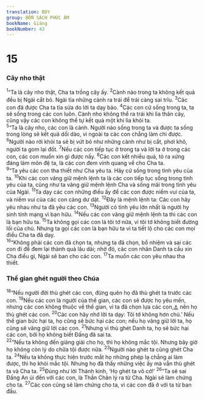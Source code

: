 ```yaml
---
translation: BDY
group: BỐN SÁCH PHÚC ÂM
bookName: Giăng 
bookNumber: 43
---
```


<div class="title"><h1>15</h1><h3>Cây nho thật</h3></div>
<span class="verse gi_15_1"><sup>1</sup>“Ta là cây nho thật, Cha ta trồng cây ấy. </span>
<span class="verse gi_15_2"><sup>2</sup>Cành nào trong ta không kết quả đều bị Ngài cắt bỏ. Ngài tỉa những cành ra trái để trái càng sai trĩu. </span>
<span class="verse gi_15_3"><sup>3</sup>Các con đã được Cha ta tỉa sửa do lời ta dạy bảo. </span>
<span class="verse gi_15_4"><sup>4</sup>Các con cứ sống trong ta, ta sẽ sống trong các con luôn. Cành nho không thể ra trái khi lìa thân cây, cũng vậy các con không thể tự kết quả một khi lìa khỏi ta.<br/></span>
<span class="verse gi_15_5"><sup>5</sup>“Ta là cây nho, các con là cành. Người nào sống trong ta và được ta sống trong lòng sẽ kết quả dồi dào, vì ngoài ta các con chẳng làm chi được. </span>
<span class="verse gi_15_6"><sup>6</sup>Người nào rời khỏi ta sẽ bị vứt bỏ như những cành như bị cắt, phơi khô, người ta gom lại đốt. </span>
<span class="verse gi_15_7"><sup>7</sup>Nếu các con tiếp tục ở trong ta và lời ta ở trong các con, các con muốn xin gì được nấy. </span>
<span class="verse gi_15_8"><sup>8</sup>Các con kết nhiều quả, tỏ ra xứng đáng làm môn đệ ta, là các con đem vinh quang về cho Cha ta.<br/></span>
<span class="verse gi_15_9"><sup>9</sup>“Ta yêu các con tha thiết như Cha yêu ta. Hãy cứ sống trong tình yêu của ta. </span>
<span class="verse gi_15_10"><sup>10</sup>Khi các con vâng giữ mệnh lệnh ta là các con tiếp tục sống trong tình yêu của ta, cũng như ta vâng giữ mệnh lệnh Cha và sống mãi trong tình yêu của Ngài.</span>
<span class="verse gi_15_11"><sup>11</sup>Ta dạy các con những điều ấy để các con được niềm vui của ta, và niềm vui của các con càng dư dật. </span>
<span class="verse gi_15_12"><sup>12</sup>Đây là mệnh lệnh ta: Các con hãy yêu nhau như ta đã yêu các con. </span>
<span class="verse gi_15_13"><sup>13</sup>Người có tình yêu lớn nhất là người hy sinh tính mạng vì bạn hữu. </span>
<span class="verse gi_15_14"><sup>14</sup>Nếu các con vâng giữ mệnh lệnh ta thì các con là bạn hữu ta. </span>
<span class="verse gi_15_15"><sup>15</sup>Ta không gọi các con là tôi tớ nữa, vì tôi tớ không biết đường lối của chủ. Nhưng ta gọi các con là bạn hữu ta vì ta tiết lộ cho các con mọi điều Cha ta đã dạy.<br/></span>
<span class="verse gi_15_16"><sup>16</sup>“Không phải các con đã chọn ta, nhưng ta đã chọn, bổ nhiệm và sai các con đi để đem lại thành quả lâu dài; nhờ đó, các con nhân Danh ta cầu xin Cha điều gì, Ngài sẽ ban cho các con. </span>
<span class="verse gi_15_17"><sup>17</sup>Ta muốn các con yêu nhau tha thiết.</span>
<div class="title"><h3>Thế gian ghét người theo Chúa</h3></div>
<span class="verse gi_15_18"><sup>18</sup>“Nếu người đời thù ghét các con, đừng quên họ đã thù ghét ta trước các con. </span>
<span class="verse gi_15_19"><sup>19</sup>Nếu các con là người của thế gian, các con sẽ được họ yêu mến, nhưng các con không thuộc về thế gian, vì ta đã chọn lựa các con,<a href="#" data-toggle="tooltip" data-placement="bottom" title="Nt chọn lựa các con từ giữa thế gian">⚓</a> nên họ thù ghét các con. </span>
<span class="verse gi_15_20"><sup>20</sup>Các con hãy nhớ lời ta dạy: Tôi tớ không hơn chủ.’ Nếu thế gian bức hại ta, họ cũng sẽ bức hại các con; nếu họ vâng giữ lời ta, họ cũng sẽ vâng giữ lời các con. </span>
<span class="verse gi_15_21"><sup>21</sup>Nhưng vì thù ghét Danh ta, họ sẽ bức hại các con, bởi họ không biết Đấng đã sai ta.<br/></span>
<span class="verse gi_15_22"><sup>22</sup>“Nếu ta không đến giảng giải cho họ, thì họ không mắc tội. Nhưng bây giờ họ không còn lý do chữa tội được nữa. </span>
<span class="verse gi_15_23"><sup>23</sup>Người nào ghét ta cũng ghét Cha ta. </span>
<span class="verse gi_15_24"><sup>24</sup>Nếu ta không thực hiện trước mắt họ những phép lạ chẳng ai làm được, thì họ khỏi mắc tội. Nhưng họ đã thấy những việc ấy mà vẫn thù ghét ta và Cha ta. </span>
<span class="verse gi_15_25"><sup>25</sup>Đúng như lời Thánh kinh, ‘Họ ghét ta vô cớ!’</span>
<span class="verse gi_15_26"><sup>26</sup>“Ta sẽ sai Đấng An ủi đến với các con, là Thần Chân lý ra từ Cha. Ngài sẽ làm chứng cho ta. </span>
<span class="verse gi_15_27"><sup>27</sup>Các con cũng sẽ làm chứng cho ta, vì các con đã ở với ta từ ban đầu.</span>
